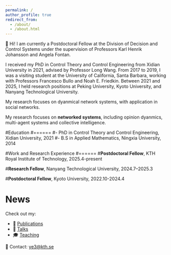 ```yaml
---
permalink: /
author_profile: true
redirect_from: 
  - /about/
  - /about.html
---
```



👋 Hi! I am currently a Postdoctoral Fellow at the Division of Decision and Control Systems under the supervision of Professors Karl Henrik Johansson and Angela Fontan.

I received my PhD in Control Theory and Control Engineering from Xidian University in 2021, advised by Professor Long Wang. From 2017 to 2019, I was a visiting student at the University of California, Santa Barbara, working with Professors Francesco Bullo and Noah E. Friedkin. Between 2021 and 2025, I held research positions at Peking University, Kyoto University, and Nanyang Technological University.

My research focuses on dyanmical network systems, with application in social networks.

My research focuses on **networked systems**, including opinion dyanmics, multi-agent systems and collective intelligence.

#Education
#======
#- PhD in Control Theory and Control Engineering, Xidian University, 2021
#- B.S in Applied Mathematics, Ningxia University, 2014
  
#Work and Research Experience
#======
#**Postdoctoral Fellow**, KTH Royal Institute of Technology, 2025.4-present

#**Research Fellow**, Nanyang Technological University, 2024.7–2025.3

#**Postdoctoral Fellow**, Kyoto University, 2022.10-2024.4

News
======





Check out my:
- 📄 [Publications](/publications/)
- 🎤 [Talks](/talks/)
- 🎓 [Teaching](/teaching/)

📧 Contact: [ye3@kth.se](mailto:ye3@kth.se)
